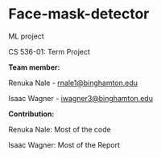 # Face-mask-detector
ML project 

CS 536-01: Term Project

**Team member:**

Renuka Nale - rnale1@binghamton.edu

Isaac Wagner - iwagner3@binghamton.edu


**Contribution:**

Renuka Nale: Most of the code 

Isaac Wagner: Most of the Report
